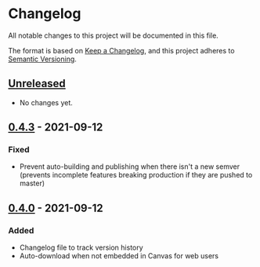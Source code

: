 # Changelog

All notable changes to this project will be documented in this file.

The format is based on [Keep a Changelog](https://keepachangelog.com/en/1.0.0/),
and this project adheres to [Semantic Versioning](https://semver.org/spec/v2.0.0.html).

## [Unreleased]

- No changes yet.

## [0.4.3] - 2021-09-12

### Fixed

- Prevent auto-building and publishing when there isn't a new semver (prevents incomplete features breaking production if they are pushed to master)

## [0.4.0] - 2021-09-12

### Added

- Changelog file to track version history
- Auto-download when not embedded in Canvas for web users
<!--

### Fixed

- -->

[unreleased]: https://github.com/HexaCubist/canvas-icons/compare/v0.4.3...HEAD
[0.4.3]: https://github.com/HexaCubist/canvas-icons/compare/v0.4.0...v0.4.3
[0.4.0]: https://github.com/HexaCubist/canvas-icons/compare/v0.0.1...v0.4.0
